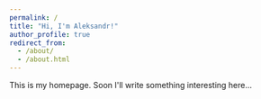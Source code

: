 ```yaml
---
permalink: /
title: "Hi, I'm Aleksandr!"
author_profile: true
redirect_from: 
  - /about/
  - /about.html
---
```


This is my homepage. Soon I'll write something interesting here...
